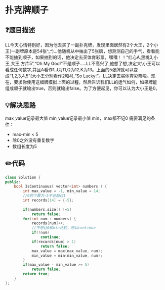 # 扑克牌顺子

## :question:题目描述
LL今天心情特别好，因为他去买了一副扑克牌，发现里面居然有2个大王，2个小王(一副牌原本是54张^_^)...他随机从中抽出了5张牌，想测测自己的手气，看看能不能抽到顺子，如果抽到的话，他决定去买体育彩票，嘿嘿！！“红心A,黑桃3,小王,大王,方片5”,“Oh My God!”不是顺子.....LL不高兴了,他想了想,决定大\小王可以看成任何数字,并且A看作1,J为11,Q为12,K为13。上面的5张牌就可以变成“1,2,3,4,5”(大小王分别看作2和4),“So Lucky!”。LL决定去买体育彩票啦。现在，要求你使用这幅牌模拟上面的过程，然后告诉我们LL的运气如何，如果牌能组成顺子就输出true，否则就输出false。为了方便起见，你可以认为大小王是0。

## :bulb:解决思路
max_value记录最大值
min_value记录最小值
min，max都不记0
需要满足的条件：
- max-min < 5
- 除0之外没有重复数字
- 数组长度为5

## :pencil2:代码
```c++
class Solution {
public:
    bool IsContinuous( vector<int> numbers ) {
        int max_value = -1, min_value = 14;
        //0的个数为-5不会超过1
        int records[14] = {-5};
        
        if(numbers.size() !=5)
            return false;
        for(int num : numbers) {
            records[num]++;
            //不想让0和min比较，所以continue
            if(!num)
                continue;
            if(records[num] > 1)
                return false;
            max_value = max(max_value, num);
            min_value = min(min_value, num);
        }
        if(max_value - min_value >= 5)
            return false;
        return true;
    }
};
```